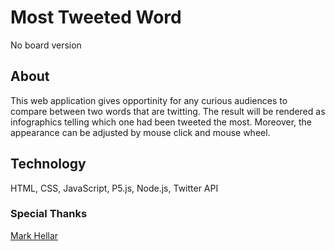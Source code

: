 # Most Tweeted Word
No board version

## About
This web application gives opportinity for any curious audiences to compare between two words that are twitting. The result will be rendered as infographics telling which one had been tweeted the most. Moreover, the appearance can be adjusted by mouse click and mouse wheel.

## Technology
HTML, CSS, JavaScript, P5.js, Node.js, Twitter API

### Special Thanks

[Mark Hellar](https://github.com/mhellar)
